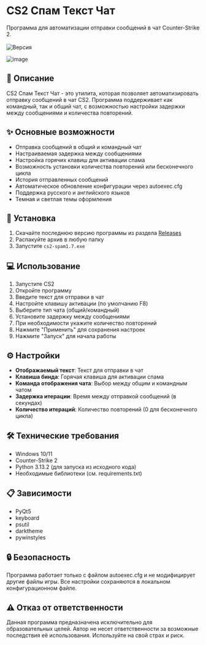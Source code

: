  



# CS2 Спам Текст Чат

Программа для автоматизации отправки сообщений в чат Counter-Strike 2.<br><br>
![Версия](https://img.shields.io/badge/Версия-1.7-blue.svg)

![image](https://github.com/user-attachments/assets/457c6023-3670-4715-9551-0919215ddd0f)



## 📝 Описание

CS2 Спам Текст Чат - это утилита, которая позволяет автоматизировать отправку сообщений в чат CS2. Программа поддерживает как командный, так и общий чат, с возможностью настройки задержки между сообщениями и количества повторений.

## ✨ Основные возможности

- Отправка сообщений в общий и командный чат
- Настраиваемая задержка между сообщениями
- Настройка горячих клавиш для активации спама
- Возможность установки количества повторений или бесконечного цикла
- История отправленных сообщений
- Автоматическое обновление конфигурации через autoexec.cfg
- Поддержка русского и английского языков
- Темная и светлая темы оформления

## 🚀 Установка

1. Скачайте последнюю версию программы из раздела [Releases](https://github.com/metros-software/cs2-spam/releases)
2. Распакуйте архив в любую папку
3. Запустите `cs2-spam1.7.exe`

## 💻 Использование

1. Запустите CS2
2. Откройте программу
3. Введите текст для отправки в чат
4. Настройте клавишу активации (по умолчанию F8)
5. Выберите тип чата (общий/командный)
6. Установите задержку между сообщениями
7. При необходимости укажите количество повторений
8. Нажмите "Применить" для сохранения настроек
9. Нажмите "Запуск" для начала работы

## ⚙️ Настройки

- **Отображаемый текст**: Текст для отправки в чат
- **Клавиша бинда**: Горячая клавиша для активации спама
- **Команда отображения чата**: Выбор между общим и командным чатом
- **Задержка итерации**: Время между отправкой сообщений (в секундах)
- **Количество итераций**: Количество повторений (0 для бесконечного цикла)

## 🛠️ Технические требования

- Windows 10/11
- Counter-Strike 2
- Python 3.13.2 (для запуска из исходного кода)
- Необходимые библиотеки (см. requirements.txt)

## 📋 Зависимости

- PyQt5
- keyboard
- psutil
- darktheme
- pywinstyles

## 🔒 Безопасность

Программа работает только с файлом autoexec.cfg и не модифицирует другие файлы игры. Все настройки сохраняются в локальном конфигурационном файле.


## ⚠️ Отказ от ответственности

Данная программа предназначена исключительно для образовательных целей. Автор не несет ответственности за возможные последствия её использования. Используйте на свой страх и риск. 
